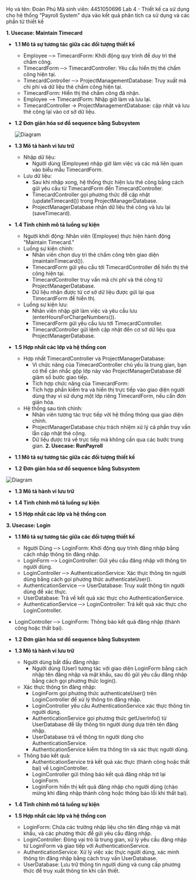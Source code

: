 Họ và tên: Đoàn Phú  Mã sinh viên: 4451050696
Lab 4 - Thiết kế ca sử dụng cho hệ thống "Payroll System" dựa vào kết quả phân tích ca sử dụng và các phần tử thiết kế

**1. Usecase: Maintain Timecard**
- **1.1 Mô tả sự tương tác giữa các đối tượng thiết kế**
  - Employee ─> TimecardForm: Khởi động quy trình để duy trì thẻ chấm công.
  - TimecardForm ─> TimecardController: Yêu cầu hiển thị thẻ chấm công hiện tại.
  - TimecardController ─> ProjectManagementDatabase: Truy xuất mã chi phí và dữ liệu thẻ chấm công hiện tại.
  - TimecardForm: Hiển thị thẻ chấm công đã nhận.
  - Employee –> TimecardForm: Nhập giờ làm và lưu lại.
  - TimecardController -> ProjectManagementDatabase: cập nhật và lưu thẻ công lại vào cơ sở dữ liệu.
- **1.2 Đơn giản hóa sơ đồ sequence bằng Subsystem**

  ![Diagram](https://www.planttext.com/api/plantuml/png/Z99DJiD038NtFeMNiCW5ia2LqY0sHKZb0cvYXO7v2RO7AMTZmP6u0eDA8L8JbSKiRFdpytkQp_UFZHg9vU01zCL5bAGCOCuyuuvLQM3SsrIg2lVycZbsZ5j7Wr00eCwIO1j6doPc9CKMeCNg1XzTu8walqqIQWpaefLtwbvTmtnW3ZGfcYJlMMhidOwUfWNgR-gRVP3qp9tjA9PpPKj61rAkSM1hdaW6RbBFkegVkaSWYt2q1KsiLiuKjYo_tduMhAYTHNFkSI6_ie_bBcNHKXyjtUTmOD5_9gdqnfTYN4inZptPHNgMubmC03OS-_B1lW000F__0m00)


- **1.3 Mô tả hành vi lưu trữ**
  - Nhập dữ liệu:
    - Người dùng (Employee) nhập giờ làm việc và các mã liên quan vào biểu mẫu TimecardForm.
  - Lưu dữ liệu:
    - Sau khi nhập xong, hệ thống thực hiện lưu thẻ công bằng cách gửi yêu cầu từ TimecardForm đến TimecardController.
    - TimecardController gọi phương thức để cập nhật (updateTimecard()) trong ProjectManagerDatabase.
    - ProjectManagerDatabase nhận dữ liệu thẻ công và lưu lại (saveTimecard).
- **1.4 Tinh chỉnh mô tả luồng sự kiện**
  - Người khởi động: Nhân viên (Employee) thực hiện hành động "Maintain Timecard."
  - Luồng sự kiện chính:
    - Nhân viên chọn duy trì thẻ chấm công trên giao diện (maintainTimecard()).
    - TimecardForm gửi yêu cầu tới TimecardController để hiển thị thẻ công hiện tại.
    - TimecardController truy vấn mã chi phí và thẻ công từ ProjectManagerDatabase.
    - Dữ liệu nhận được từ cơ sở dữ liệu được gửi lại qua TimecardForm để hiển thị.
  - Luồng sự kiện lưu:
    - Nhân viên nhập giờ làm việc và yêu cầu lưu (enterHoursForChargeNumbers()).
    - TimecardForm gửi yêu cầu lưu tới TimecardController.
    - TimecardController gửi lệnh cập nhật đến cơ sở dữ liệu qua ProjectManagerDatabase.
- **1.5 Hợp nhất các lớp và hệ thống con**
  - Hợp nhất TimecardController và ProjectManagerDatabase:
    - Vì chức năng của TimecardController chủ yếu là trung gian, bạn có thể cân nhắc gộp lớp này vào ProjectManagerDatabase để giảm số bước giao tiếp.
    - Tích hợp chức năng của TimecardForm:
    - Tích hợp phần kiểm tra và hiển thị trực tiếp vào giao diện người dùng thay vì sử dụng một lớp riêng TimecardForm, nếu cần đơn giản hóa.
  - Hệ thống sau tinh chỉnh:
    - Nhân viên tương tác trực tiếp với hệ thống thông qua giao diện chính.
    - ProjectManagerDatabase chịu trách nhiệm xử lý cả phần truy vấn lẫn cập nhật thẻ công.
    - Dữ liệu được trả về trực tiếp mà không cần qua các bước trung gian.
**2. Usecase: RunPayroll**
- **1.1 Mô tả sự tương tác giữa các đối tượng thiết kế**

- **1.2 Đơn giản hóa sơ đồ sequence bằng Subsystem**

![Diagram](https://www.planttext.com/api/plantuml/png/b9D1KiCm34NtEeMcgtI6NY0Bw03PToWN48xQUcBBmPONEHiBZiGLS9e0YqwOTcNPqfE-BVdhutERbA9cxm1IPmLZI0oWLXtZIvOT3J4uXnlSytjcCOpFbewHF00P3H4RtximC2CbR01WFoHbZvjxdDcd83gk76iy5wlMSE5QY8zPi9-ERw1i6g6MXeUhaIFho23va6LHuQlrR2YsKxpEExHo20NvyU9cuJAiESe5Tgr4GyvaHyh5TmCstyopA7hMKsXlXDz8kd-rFfQ0gUkbmIpjH6WaIML4R92gOER4fhixl_6OQmr_rD9xcI076xsdCSU2v6X5YrbZFrg_XHQKDZLAK7iOgbLPaUOnMQq1jaLu-GNV0000__y30000)

- **1.3 Mô tả hành vi lưu trữ**

- **1.4 Tinh chỉnh mô tả luồng sự kiện**

- **1.5 Hợp nhất các lớp và hệ thống con**

**3. Usecase: Login**
- **1.1 Mô tả sự tương tác giữa các đối tượng thiết kế**
  - Người Dùng ─> LoginForm: Khởi động quy trình đăng nhập bằng cách nhập thông tin đăng nhập.
  - LoginForm ─> LoginController: Gửi yêu cầu đăng nhập với thông tin người dùng.
  - LoginController ─> AuthenticationService: Xác thực thông tin người dùng bằng cách gọi phương thức authenticateUser().
  - AuthenticationService ─> UserDatabase: Truy xuất thông tin người dùng để xác thực.
  - UserDatabase: Trả về kết quả xác thực cho AuthenticationService.
  - AuthenticationService ─> LoginController: Trả kết quả xác thực cho LoginController.
 - LoginController ─> LoginForm: Thông báo kết quả đăng nhập (thành công hoặc thất bại).
- **1.2 Đơn giản hóa sơ đồ sequence bằng Subsystem**


- **1.3 Mô tả hành vi lưu trữ**
  - Người dùng bắt đầu đăng nhập:
    - Người dùng (User) tương tác với giao diện LoginForm bằng cách nhập tên đăng nhập và mật khẩu, sau đó gửi yêu cầu đăng nhập bằng cách gọi phương thức login().
  - Xác thực thông tin đăng nhập:
    - LoginForm gọi phương thức authenticateUser() trên LoginController để xử lý thông tin đăng nhập.
    - LoginController yêu cầu AuthenticationService xác thực thông tin người dùng.
    - AuthenticationService gọi phương thức getUserInfo() từ UserDatabase để lấy thông tin người dùng dựa trên tên đăng nhập.
    - UserDatabase trả về thông tin người dùng cho AuthenticationService.
    - AuthenticationService kiểm tra thông tin và xác thực người dùng.
  - Thông báo kết quả:
    - AuthenticationService trả kết quả xác thực (thành công hoặc thất bại) về LoginController.
    - LoginController gửi thông báo kết quả đăng nhập trở lại LoginForm.
    - LoginForm hiển thị kết quả đăng nhập cho người dùng (chào mừng khi đăng nhập thành công hoặc thông báo lỗi khi thất bại).
- **1.4 Tinh chỉnh mô tả luồng sự kiện**

- **1.5 Hợp nhất các lớp và hệ thống con**
  - LoginForm: Chứa các trường nhập liệu cho tên đăng nhập và mật khẩu, và các phương thức để gửi yêu cầu đăng nhập.
  - LoginController: Đóng vai trò là trung gian, xử lý yêu cầu đăng nhập từ LoginForm và giao tiếp với AuthenticationService.
  - AuthenticationService: Xử lý việc xác thực người dùng, xác minh thông tin đăng nhập bằng cách truy vấn UserDatabase.
  - UserDatabase: Lưu trữ thông tin người dùng và cung cấp phương thức để truy xuất thông tin khi cần thiết.


  
